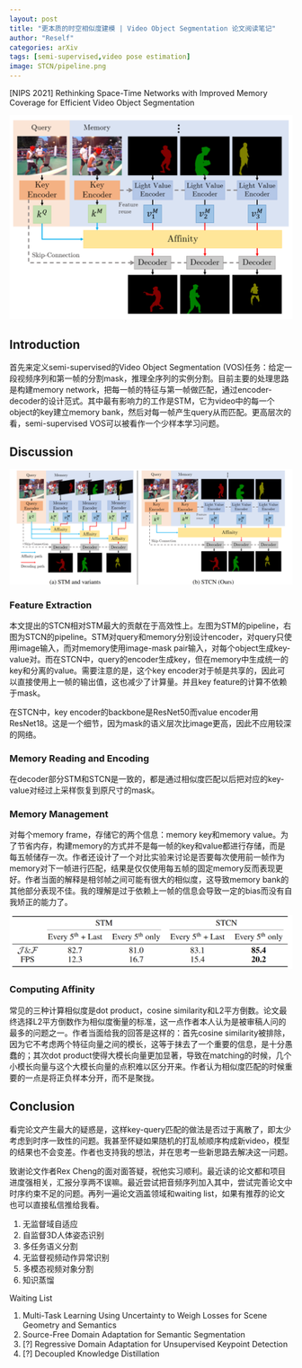 ```yaml
---
layout: post
title: "更本质的时空相似度建模 | Video Object Segmentation 论文阅读笔记"
author: "Reself"
categories: arXiv
tags: [semi-supervised,video pose estimation]
image: STCN/pipeline.png
---
```



[NIPS 2021] Rethinking Space-Time Networks with Improved Memory Coverage for Efficient Video Object Segmentation

![](../assets/img/STCN/pipeline.png)

## Introduction

首先来定义semi-supervised的Video Object Segmentation (VOS)任务：给定一段视频序列和第一帧的分割mask，推理全序列的实例分割。目前主要的处理思路是构建memory network，把每一帧的特征与第一帧做匹配，通过encoder-decoder的设计范式。其中最有影响力的工作是STM，它为video中的每一个object的key建立memory bank，然后对每一帧产生query从而匹配。更高层次的看，semi-supervised VOS可以被看作一个少样本学习问题。

## Discussion

![](../assets/img/STCN/STM.png)

### Feature Extraction

本文提出的STCN相对STM最大的贡献在于高效性上。左图为STM的pipeline，右图为STCN的pipeline。STM对query和memory分别设计encoder，对query只使用image输入，而对memory使用image-mask pair输入，对每个object生成key-value对。而在STCN中，query的encoder生成key，但在memory中生成统一的key和分离的value。需要注意的是，这个key encoder对于帧是共享的，因此可以直接使用上一帧的输出值，这也减少了计算量。并且key feature的计算不依赖于mask。

在STCN中，key encoder的backbone是ResNet50而value encoder用ResNet18。这是一个细节，因为mask的语义层次比image更高，因此不应用较深的网络。

### Memory Reading and Encoding

在decoder部分STM和STCN是一致的，都是通过相似度匹配以后把对应的key-value对经过上采样恢复到原尺寸的mask。

### Memory Management

对每个memory frame，存储它的两个信息：memory key和memory value。为了节省内存，构建memory的方式并不是每一帧的key和value都进行存储，而是每五帧储存一次。作者还设计了一个对比实验来讨论是否要每次使用前一帧作为memory对下一帧进行匹配，结果是仅仅使用每五帧的固定memory反而表现更好。作者当面的解释是相邻帧之间可能有很大的相似度，这导致memory bank的其他部分表现不佳。我的理解是过于依赖上一帧的信息会导致一定的bias而没有自我矫正的能力了。

![](../assets/img/STCN/memory.png)

### Computing Affinity

常见的三种计算相似度是dot product，cosine similarity和L2平方倒数。论文最终选择L2平方倒数作为相似度衡量的标准，这一点作者本人认为是被审稿人问的最多的问题之一。作者当面给我的回答是这样的：首先cosine similarity被排除，因为它不考虑两个特征向量之间的模长，这等于抹去了一个重要的信息，是十分愚蠢的；其次dot product使得大模长向量更加显著，导致在matching的时候，几个小模长向量与这个大模长向量的点积难以区分开来。作者认为相似度匹配的时候重要的一点是将正负样本分开，而不是聚拢。

## Conclusion

看完论文产生最大的疑惑是，这样key-query匹配的做法是否过于离散了，即太少考虑到时序一致性的问题。我甚至怀疑如果随机的打乱帧顺序构成新video，模型的结果也不会变差。作者也支持我的想法，并在思考一些新思路去解决这一问题。

致谢论文作者Rex Cheng的面对面答疑，祝他实习顺利。最近读的论文都和项目进度强相关，汇报分享两不误嘛。最近尝试把音频序列加入其中，尝试完善论文中时序约束不足的问题。再列一遍论文涵盖领域和waiting list，如果有推荐的论文也可以直接私信推给我看。

1. 无监督域自适应
2. 自监督3D人体姿态识别
3. 多任务语义分割
4. 无监督视频动作异常识别
5. 多模态视频对象分割
6. 知识蒸馏

Waiting List

1. Multi-Task Learning Using Uncertainty to Weigh Losses for Scene Geometry and Semantics
2. Source-Free Domain Adaptation for Semantic Segmentation
3. [?] Regressive Domain Adaptation for Unsupervised Keypoint Detection
4. [?] Decoupled Knowledge Distillation
